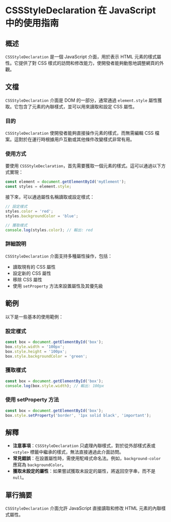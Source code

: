<!--
Meta Description: # CSSStyleDeclaration 在 JavaScript 中的使用指南 ## 概述 `CSSStyleDeclaration` 是一個 JavaScript 介面，用於表示 HTML 元素的樣式屬性。它提供了對 CSS 樣式的訪問和修改能力，使開發者能夠動態地調整網頁的外觀。 ## 文檔...
Meta Keywords: box, cssstyledeclaration, javascript, style, css
-->

# CSSStyleDeclaration 在 JavaScript 中的使用指南

## 概述
`CSSStyleDeclaration` 是一個 JavaScript 介面，用於表示 HTML 元素的樣式屬性。它提供了對 CSS 樣式的訪問和修改能力，使開發者能夠動態地調整網頁的外觀。

## 文檔
`CSSStyleDeclaration` 介面是 DOM 的一部分，通常通過 `element.style` 屬性獲取。它包含了元素的內聯樣式，並可以用來讀取和設定 CSS 屬性。

### 目的
`CSSStyleDeclaration` 使開發者能夠直接操作元素的樣式，而無需編輯 CSS 檔案。這對於在運行時根據用戶互動或其他條件改變樣式非常有用。

### 使用方式
要使用 `CSSStyleDeclaration`，首先需要獲取一個元素的樣式。這可以通過以下方式實現：

```javascript
const element = document.getElementById('myElement');
const styles = element.style;
```

接下來，可以通過屬性名稱讀取或設定樣式：

```javascript
// 設定樣式
styles.color = 'red';
styles.backgroundColor = 'blue';

// 獲取樣式
console.log(styles.color); // 輸出: red
```

### 詳細說明
`CSSStyleDeclaration` 介面支持多種屬性操作，包括：
- 讀取現有的 CSS 屬性
- 設定新的 CSS 屬性
- 移除 CSS 屬性
- 使用 `setProperty` 方法來設置屬性及其優先級

## 範例
以下是一些基本的使用範例：

### 設定樣式
```javascript
const box = document.getElementById('box');
box.style.width = '100px';
box.style.height = '100px';
box.style.backgroundColor = 'green';
```

### 獲取樣式
```javascript
const box = document.getElementById('box');
console.log(box.style.width); // 輸出: 100px
```

### 使用 setProperty 方法
```javascript
const box = document.getElementById('box');
box.style.setProperty('border', '1px solid black', 'important');
```

## 解釋
- **注意事項**：`CSSStyleDeclaration` 只處理內聯樣式，對於從外部樣式表或 `<style>` 標籤中繼承的樣式，無法直接通過此介面訪問。
- **常見錯誤**：在設置屬性時，需使用駝峰式命名法。例如，`background-color` 應寫為 `backgroundColor`。
- **獲取未設定的屬性**：如果嘗試獲取未設定的屬性，將返回空字串，而不是 `null`。

## 單行摘要
`CSSStyleDeclaration` 介面允許 JavaScript 直接讀取和修改 HTML 元素的內聯樣式屬性。